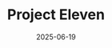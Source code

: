 ---  
layout: startup_page  
title: "Project Eleven"  
id: "projecteleven.com"  
permalink: "/projectelevenprojecteleven.com06192025/"  
website: "https://www.projecteleven.com/"  
funding_round: ""  
funding_amount: "$6M"  
investors: "Variant Fund, Quantonation, Castle Island Ventures, Nebular, Formation"  
about: "Project Eleven is an applied lab focused on the intersection of quantum computing and cryptography. The company aims to secure digital assets, starting with Bitcoin, against the threats posed by quantum computers using post-quantum cryptography. They are developing tools and standards to ensure digital assets remain secure in a post-quantum world."  
markets: "Cryptography, Quantum Computing, Fintech, Technology, Information and Internet"  
hq: "New York, New York, United States"  
founded_year: "2024"  
linkedin: "https://www.linkedin.com/company/p-11"  
twitter: ""  
instagram: ""  
facebook: ""  
crunchbase: "https://www.crunchbase.com/organization/project-11"  
pitchbook: ""  

date_display: "19-Jun-2025"  
date: "2025-06-19"

# SEO Optimization  
meta_title: "Project Eleven -  Funding ($6M)"  
meta_description: "Project Eleven, Project Eleven is an applied lab focused on the intersection of quantum computing and cryptography. The company aims to secure digital assets, startin..."  
meta_keywords: "Project Eleven, Cryptography, Quantum Computing, Fintech, Technology, Information and Internet,  funding"  
canonical_url: "https://startup.projectstartups.com/projectelevenprojecteleven.com06192025/"  
---